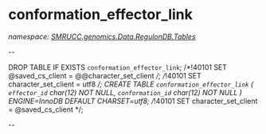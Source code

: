 ﻿# conformation_effector_link
_namespace: [SMRUCC.genomics.Data.RegulonDB.Tables](./index.md)_

--
 
 DROP TABLE IF EXISTS `conformation_effector_link`;
 /*!40101 SET @saved_cs_client = @@character_set_client */;
 /*!40101 SET character_set_client = utf8 */;
 CREATE TABLE `conformation_effector_link` (
 `effector_id` char(12) NOT NULL,
 `conformation_id` char(12) NOT NULL
 ) ENGINE=InnoDB DEFAULT CHARSET=utf8;
 /*!40101 SET character_set_client = @saved_cs_client */;
 
 --




